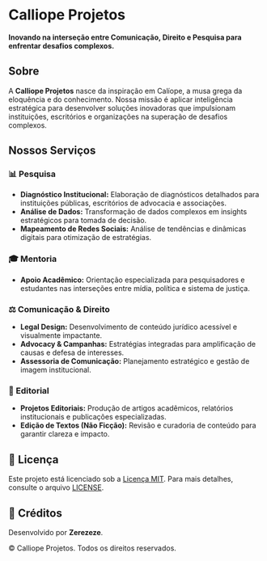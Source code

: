 # Calliope Projetos

**Inovando na interseção entre Comunicação, Direito e Pesquisa para enfrentar desafios complexos.**

## Sobre

A **Calliope Projetos** nasce da inspiração em Calíope, a musa grega da eloquência e do conhecimento. Nossa missão é aplicar inteligência estratégica para desenvolver soluções inovadoras que impulsionam instituições, escritórios e organizações na superação de desafios complexos.

## Nossos Serviços

### 📊 Pesquisa
- **Diagnóstico Institucional:** Elaboração de diagnósticos detalhados para instituições públicas, escritórios de advocacia e associações.
- **Análise de Dados:** Transformação de dados complexos em insights estratégicos para tomada de decisão.
- **Mapeamento de Redes Sociais:** Análise de tendências e dinâmicas digitais para otimização de estratégias.

### 🎓 Mentoria
- **Apoio Acadêmico:** Orientação especializada para pesquisadores e estudantes nas interseções entre mídia, política e sistema de justiça.

### ⚖️ Comunicação & Direito
- **Legal Design:** Desenvolvimento de conteúdo jurídico acessível e visualmente impactante.
- **Advocacy & Campanhas:** Estratégias integradas para amplificação de causas e defesa de interesses.
- **Assessoria de Comunicação:** Planejamento estratégico e gestão de imagem institucional.

### 📖 Editorial
- **Projetos Editoriais:** Produção de artigos acadêmicos, relatórios institucionais e publicações especializadas.
- **Edição de Textos (Não Ficção):** Revisão e curadoria de conteúdo para garantir clareza e impacto.

## 📜 Licença

Este projeto está licenciado sob a [Licença MIT](LICENSE). Para mais detalhes, consulte o arquivo [LICENSE](LICENSE).

## 🤝 Créditos

Desenvolvido por **Zerezeze**.

&copy; Calliope Projetos. Todos os direitos reservados.
